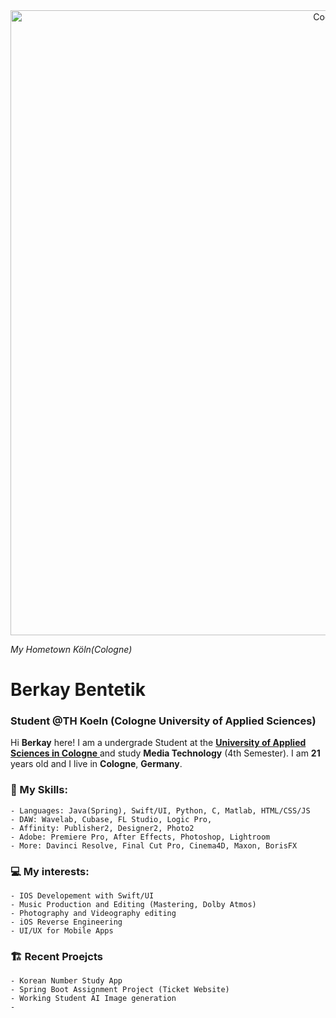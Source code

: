 <div style="text-align: center;">
    <img alight= "center" alt="Coding" width="1000" src="https://mydesignagenda.com/wp-content/uploads/2019/12/wide_fullhd_germany-cologne-panorama.jpg">
</div>

_My Hometown Köln(Cologne)_

# Berkay Bentetik

### Student @TH Koeln (Cologne University of Applied Sciences)


Hi **Berkay** here! I am a undergrade Student at the [**University of Applied Sciences in Cologne** ](https://www.th-koeln.de/en/) and study **Media Technology** (4th Semester).
I am **21** years old and I live in **Cologne**, **Germany**.

 ### **📖 My Skills:**
    - Languages: Java(Spring), Swift/UI, Python, C, Matlab, HTML/CSS/JS
    - DAW: Wavelab, Cubase, FL Studio, Logic Pro,
    - Affinity: Publisher2, Designer2, Photo2
    - Adobe: Premiere Pro, After Effects, Photoshop, Lightroom
    - More: Davinci Resolve, Final Cut Pro, Cinema4D, Maxon, BorisFX
    


### **💻 My interests:**
    - IOS Developement with Swift/UI 
    - Music Production and Editing (Mastering, Dolby Atmos)
    - Photography and Videography editing
    - iOS Reverse Engineering
    - UI/UX for Mobile Apps 
    

### **🏗️ Recent Proejcts**
    - Korean Number Study App
    - Spring Boot Assignment Project (Ticket Website)
    - Working Student AI Image generation
    - 
